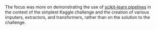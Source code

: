 The focus was more on demonstrating the use of [scikit-learn pipelines](http://scikit-learn.org/stable/modules/pipeline.html) in the context of the simplest Kaggle challenge and the creation of various imputers, extractors, and transformers, rather than on the solution to the challenge.
